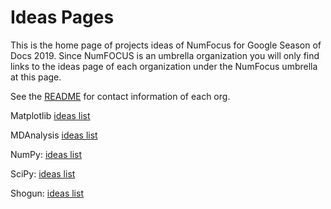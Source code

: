 
# Ideas Pages

This is the home page of projects ideas of NumFocus for Google Season of Docs 2019.
Since NumFOCUS is an umbrella organization you will only find links to the ideas
page of each organization under the NumFocus umbrella at this page.


See the [README](https://github.com/numfocus/soc/blob/master/README.md) for contact information of each org.

Matplotlib [ideas list](https://github.com/numfocus/gsod/blob/master/2019/Matplotlib_ideas_list.md)

MDAnalysis [ideas list](https://github.com/numfocus/gsod/blob/master/2019/MDAnalysis_ideas_list.md)

NumPy: [ideas list](https://github.com/numfocus/gsod/blob/master/2019/NumPy_ideas_list.md)

SciPy: [ideas list](https://github.com/numfocus/gsod/blob/master/2019/SciPy_ideas_list.md)

Shogun: [ideas list](https://github.com/numfocus/gsod/blob/master/2019/Shogun_ideas_list.md)

